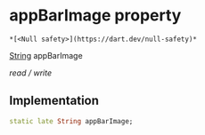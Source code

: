 


# appBarImage property




    *[<Null safety>](https://dart.dev/null-safety)*


[String](https://api.flutter.dev/flutter/dart-core/String-class.html) appBarImage
  
_read / write_






## Implementation

```dart
static late String appBarImage;


```







